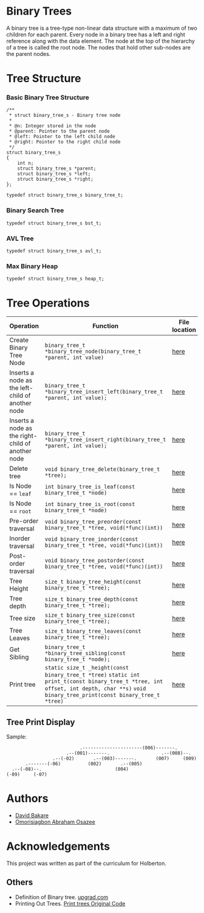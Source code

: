 # Binary Trees

A binary tree is a tree-type non-linear data structure with a maximum of two children for each parent. Every node in a binary tree has a left and right reference along with the data element. The node at the top of the hierarchy of a tree is called the root node. The nodes that hold other sub-nodes are the parent nodes.

# Tree Structure
### Basic Binary Tree Structure
```
/**
 * struct binary_tree_s - Binary tree node
 *
 * @n: Integer stored in the node
 * @parent: Pointer to the parent node
 * @left: Pointer to the left child node
 * @right: Pointer to the right child node
 */
struct binary_tree_s
{
    int n;
    struct binary_tree_s *parent;
    struct binary_tree_s *left;
    struct binary_tree_s *right;
};

typedef struct binary_tree_s binary_tree_t;
```

### Binary Search Tree
```
typedef struct binary_tree_s bst_t;
```
### AVL Tree
```
typedef struct binary_tree_s avl_t;
```
### Max Binary Heap
```
typedef struct binary_tree_s heap_t;
```
# Tree Operations
|Operation|Function|File location|
|----------|--------|---------|
|Create Binary Tree Node |`binary_tree_t *binary_tree_node(binary_tree_t *parent, int value)`|[here](./0-binary_tree_node.c)|
| Inserts a node as the left-child of another node|`binary_tree_t *binary_tree_insert_left(binary_tree_t *parent, int value);`|[here](./1-binary_tree_insert_left.c.c)|
| Inserts a node as the right-child of another node|`binary_tree_t *binary_tree_insert_right(binary_tree_t *parent, int value);`|[here](./2-binary_tree_insert_right.c)|
|Delete tree|`void binary_tree_delete(binary_tree_t *tree);`|[here](./3-binary_tree_delete.c)|
|Is Node == `leaf`| `int binary_tree_is_leaf(const binary_tree_t *node)`| [here](./4-binary_tree_is_leaf.c)|
|Is Node == `root`| `int binary_tree_is_root(const binary_tree_t *node)`| [here](./5-binary_tree_is_root.c)|
|Pre-order traversal|`void binary_tree_preorder(const binary_tree_t *tree, void(*func)(int))`|[here](./6-binary_tree_preorder.c)|
|Inorder traversal|`void binary_tree_inorder(const binary_tree_t *tree, void(*func)(int))`|[here](./7-binary_tree_inorder.c)|
|Post-order traversal|`void binary_tree_postorder(const binary_tree_t *tree, void(*func)(int))`|[here](./8-binary_tree_postorder.c)|
|Tree Height|`size_t binary_tree_height(const binary_tree_t *tree);`|[here](./9-binary_tree_height.c)|
|Tree depth|`size_t binary_tree_depth(const binary_tree_t *tree);`|[here](./10-binary_tree_depth.c)|
|Tree size|`size_t binary_tree_size(const binary_tree_t *tree);`|[here](./11-binary_tree_size.c)|
|Tree Leaves|`size_t binary_tree_leaves(const binary_tree_t *tree);`|[here](./12-binary_tree_leaves.c)|
|Get Sibling|`binary_tree_t *binary_tree_sibling(const binary_tree_t *node);`|[here](./17-binary_tree_sibling.c)|
|Print tree| `static size_t _height(const binary_tree_t *tree)`  `static int print_t(const binary_tree_t *tree, int offset, int depth, char **s)`  `void binary_tree_print(const binary_tree_t *tree)`|[here](./binary_tree_print.c)|

## Tree Print Display

Sample:
```
                           .----------------------(006)-------.
                      .--(001)-------.                   .--(008)--.
                 .--(-02)       .--(003)-------.       (007)     (009)
       .-------(-06)          (002)       .--(005)
  .--(-08)--.                           (004)
(-09)     (-07)
```
# Authors
- [David Bakare](https://github.com/3akare)
- [Omorisiagbon Abraham Osazee](https://github.com/Abrahamosaz)

# Acknowledgements
This project was written as part of the curriculum for Holberton.

## Others
- Definition of Binary tree. [upgrad.com](https://www.upgrad.com/blog/5-types-of-binary-tree/#:~:text=A%20binary%20tree%20is%20a,nodes%20are%20the%20parent%20nodes.)
- Printing Out Trees. [Print trees Original Code](https://stackoverflow.com/a/13755911/5184480)
